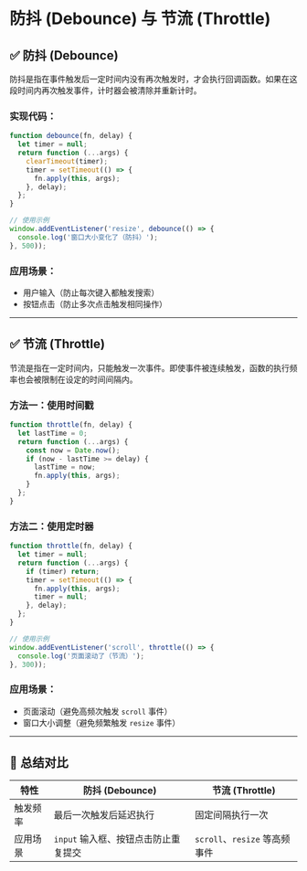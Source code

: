 
# 防抖 (Debounce) 与 节流 (Throttle)

## ✅ 防抖 (Debounce)

防抖是指在事件触发后一定时间内没有再次触发时，才会执行回调函数。如果在这段时间内再次触发事件，计时器会被清除并重新计时。

### 实现代码：

```js
function debounce(fn, delay) {
  let timer = null;
  return function (...args) {
    clearTimeout(timer);
    timer = setTimeout(() => {
      fn.apply(this, args);
    }, delay);
  };
}

// 使用示例
window.addEventListener('resize', debounce(() => {
  console.log('窗口大小变化了（防抖）');
}, 500));
```

### 应用场景：
- 用户输入（防止每次键入都触发搜索）
- 按钮点击（防止多次点击触发相同操作）

---

## ✅ 节流 (Throttle)

节流是指在一定时间内，只能触发一次事件。即使事件被连续触发，函数的执行频率也会被限制在设定的时间间隔内。

### 方法一：使用时间戳

```js
function throttle(fn, delay) {
  let lastTime = 0;
  return function (...args) {
    const now = Date.now();
    if (now - lastTime >= delay) {
      lastTime = now;
      fn.apply(this, args);
    }
  };
}
```

### 方法二：使用定时器

```js
function throttle(fn, delay) {
  let timer = null;
  return function (...args) {
    if (timer) return;
    timer = setTimeout(() => {
      fn.apply(this, args);
      timer = null;
    }, delay);
  };
}

// 使用示例
window.addEventListener('scroll', throttle(() => {
  console.log('页面滚动了（节流）');
}, 300));
```

### 应用场景：
- 页面滚动（避免高频次触发 `scroll` 事件）
- 窗口大小调整（避免频繁触发 `resize` 事件）

---

## 📌 总结对比

| 特性   | 防抖 (Debounce) | 节流 (Throttle) |
|--------|-----------------|-----------------|
| 触发频率 | 最后一次触发后延迟执行 | 固定间隔执行一次 |
| 应用场景 | `input` 输入框、按钮点击防止重复提交 | `scroll`、`resize` 等高频事件 |
